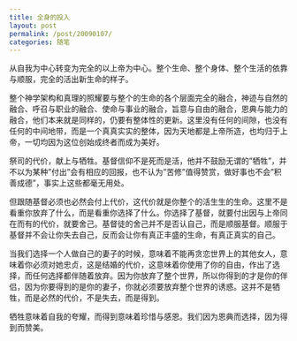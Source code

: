 ```yaml
---
title: 全身的投入
layout: post
permalink: /post/20090107/
categories: 随笔
---
```


从自我为中心转变为完全的以上帝为中心。整个生命、整个身体、整个生活的依靠与顺服，完全的活出新生命的样子。

整个神学架构和真理的照耀要与整个的生命的各个层面完全的融合，神迹与自然的融合、呼召与职业的融合、使命与事业的融合，旨意与自由的融合，恩典与能力的融合，他们本来就是同样的，仍要有整体性的更新。这里没有任何的间隙，也没有任何的中间地带，而是一个真真实实的整体，因为天地都是上帝所造，也均归于上帝，一切均因为这位创始成终者而成为美好。

祭司的代价，献上与牺牲。基督信仰不是死而是活，他并不鼓励无谓的”牺牲”，并不以为某种”付出”会有相应的回报，也不认为”苦修”值得赞赏，做好事也不会”积善成德”，事实上这些都毫无用处。

但跟随基督必须也必然会付上代价，这代价就是你整个的活生生的生命。这里不是看重你放弃了什么，而是看重你选择了什么。你选择了基督，就要付出因与上帝同在而有的代价，就要舍己。基督徒的舍己并不是否认自己，而是顺服基督。顺服于基督并不会让你失去自己，反而会让你有真正丰盛的生命，有真正真实的自己。

当我们选择一个人做自己的妻子的时候，意味着不能再贪恋世界上的其他女人，意味着你必须对她忠贞，这是结婚的代价，这意味着你使用了你的自由，作出了选择，而任何选择都伴随着放弃。因为你放弃了整个世界，所以你得到的才是你的伴侣，因为你要得到的是你的妻子，你就必须要放弃整个世界的诱惑。这并不是牺牲，而是必然的代价，不是失去，而是得到。

牺牲意味着自我的夸耀，而得到意味着珍惜与感恩。我们因为恩典而选择，因为得到而赞美。
